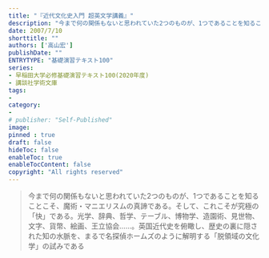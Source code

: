 ```yaml
---
title: "『近代文化史入門 超英文学講義』"
description: "今まで何の関係もないと思われていた2つのものが、1つであることを知ることこそ、魔術・マニエリスムの真諦である。そして、これこそが究極の「快」である。光学、辞典、哲学、テーブル、博物学、造園術、見世物、文字、貨幣、絵画、王立協会……。英国近代史を俯瞰し、歴史の裏に隠された知の水脈を、まるで名探偵ホームズのように解明する「脱領域の文化学」の試みである。"
date: 2007/7/10
shorttitle: ""
authors: ['高山宏']
publishDate: ""
ENTRYTYPE: "基礎演習テキスト100"
series:
- 早稲田大学必修基礎演習テキスト100(2020年度)
- 講談社学術文庫
tags: 
- 
category: 
- 
# publisher: "Self-Published"
image: 
pinned : true
draft: false
hideToc: false
enableToc: true
enableTocContent: false
copyright: "All rights reserved"
---
```


>今まで何の関係もないと思われていた2つのものが、1つであることを知ることこそ、魔術・マニエリスムの真諦である。そして、これこそが究極の「快」である。光学、辞典、哲学、テーブル、博物学、造園術、見世物、文字、貨幣、絵画、王立協会……。英国近代史を俯瞰し、歴史の裏に隠された知の水脈を、まるで名探偵ホームズのように解明する「脱領域の文化学」の試みである